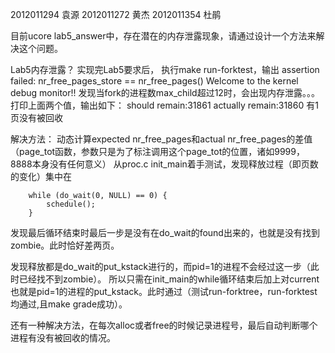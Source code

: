 2012011294 袁源
2012011272 黄杰
2012011354 杜鹃


目前ucore lab5_answer中，存在潜在的内存泄露现象，请通过设计一个方法来解决这个问题。

Lab5内存泄露？
实现完Lab5要求后，
执行make run-forktest，输出
 assertion failed: nr_free_pages_store == nr_free_pages()
Welcome to the kernel debug monitor!!
发现当fork的进程数max_child超过12时，会出现内存泄露。。。
打印上面两个值，输出如下：
should remain:31861 actually remain:31860
有1页没有被回收


解决方法：
动态计算expected nr_free_pages和actual nr_free_pages的差值（page_tot函数，参数只是为了标注调用这个page_tot的位置，诸如9999，8888本身没有任何意义）
从proc.c init_main着手测试，发现释放过程（即页数的变化）集中在
```
    while (do_wait(0, NULL) == 0) {
        schedule();
    }
```    

发现最后循环结束时最后一步是没有在do_wait的found出来的，也就是没有找到zombie。此时恰好差两页。

发现释放都是do_wait的put_kstack进行的，而pid=1的进程不会经过这一步（此时已经找不到zombie）。
所以只需在init_main的while循环结束后加上对current也就是pid=1的进程的put_kstack。此时通过（测试run-forktree，run-forktest均通过,且make grade成功）。


还有一种解决方法，在每次alloc或者free的时候记录进程号，最后自动判断哪个进程有没有被回收的情况。

